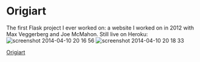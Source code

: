 # Origiart

The first Flask project I ever worked on: a website I worked on in 2012 with Max Veggerberg and Joe McMahon. Still live on Heroku: 
![screenshot 2014-04-10 20 16 56](https://cloud.githubusercontent.com/assets/446889/2675095/c625f4ba-c10e-11e3-9726-d428715010a5.png)
![screenshot 2014-04-10 20 18 33](https://cloud.githubusercontent.com/assets/446889/2675098/da16c850-c10e-11e3-9647-3e7766639d33.png)


[Origiart](http://origiart.herokuapp.com/home)
